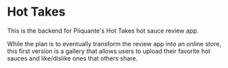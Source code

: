 
# Hot Takes

This is the backend for Piiquante's Hot Takes hot sauce review app.

While the plan is to eventually transform the review app into an online store, this first version is a gallery that allows users to upload their favorite hot sauces and like/dislike ones that others share.

